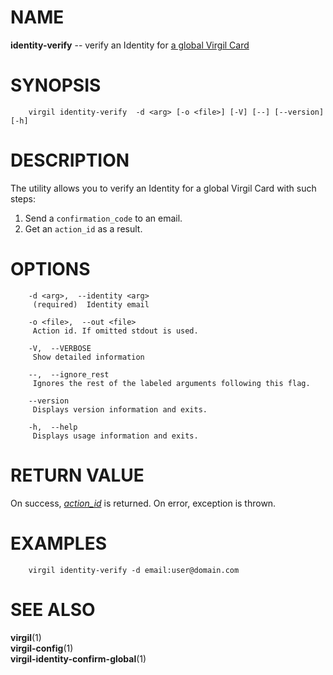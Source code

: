 NAME
====

**identity-verify** -- verify an Identity for [a global Virgil
Card](https://github.com/VirgilSecurity/virgil/wiki/Virgil-Glossary#global-virgil-card)

SYNOPSIS
========

        virgil identity-verify  -d <arg> [-o <file>] [-V] [--] [--version] [-h]

DESCRIPTION
===========

The utility allows you to verify an Identity for a global Virgil Card
with such steps:

1.  Send a `confirmation_code` to an email.
2.  Get an `action_id` as a result.

OPTIONS
=======

        -d <arg>,  --identity <arg>
         (required)  Identity email

        -o <file>,  --out <file>
         Action id. If omitted stdout is used.

        -V,  --VERBOSE
         Show detailed information

        --,  --ignore_rest
         Ignores the rest of the labeled arguments following this flag.

        --version
         Displays version information and exits.

        -h,  --help
         Displays usage information and exits.

RETURN VALUE
============

On success,
[*action\_id*](https://github.com/VirgilSecurity/virgil/wiki/Virgil-Glossary#action-id)
is returned. On error, exception is thrown.

EXAMPLES
========

        virgil identity-verify -d email:user@domain.com

SEE ALSO
========

**virgil**(1)  
**virgil-config**(1)  
**virgil-identity-confirm-global**(1)
